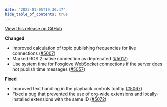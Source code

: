 ```yaml
---
date: "2023-01-05T19:30:47"
hide_table_of_contents: true
---
```

[View this release on GitHub](https://github.com/foxglove/studio/releases/tag/v1.36.0)

**Changed**
- Improved calculation of topic publishing frequencies for live connections ([#5007](https://github.com/foxglove/studio/pull/5007))
- Marked ROS 2 native connection as deprecated ([#5017](https://github.com/foxglove/studio/pull/5017))
- Use system time for Foxglove WebSocket connections if the server does not publish time messages ([#5057](https://github.com/foxglove/studio/pull/5057))

**Fixed**
- Improved text handling in the playback controls tooltip ([#5067](https://github.com/foxglove/studio/pull/5067))
- Fixed a bug that prevented the use of org-wide extensions and locally-installed extensions with the same ID ([#5072](https://github.com/foxglove/studio/pull/5072))